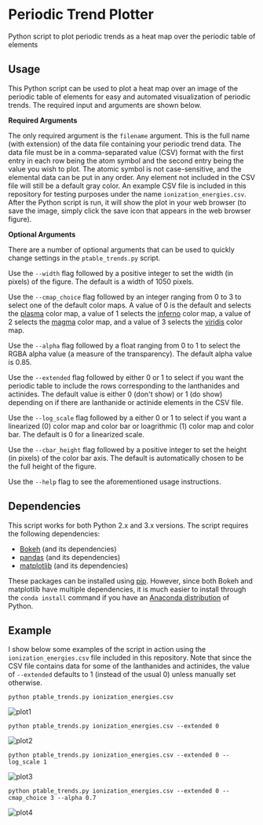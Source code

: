 # Periodic Trend Plotter
Python script to plot periodic trends as a heat map over the periodic table of elements

Usage
-----
This Python script can be used to plot a heat map over an image of the periodic table of elements for easy and automated visualization of periodic trends. The required input and arguments are shown below. 

**Required Arguments**

The only required argument is the `filename` argument. This is the full name (with extension) of the data file containing your periodic trend data. The data file must be in a comma-separated value (CSV) format with the first entry in each row being the atom symbol and the second entry being the value you wish to plot. The atomic symbol is not case-sensitive, and the elemental data can be put in any order. Any element not included in the CSV file will still be a default gray color. An example CSV file is included in this repository for testing purposes under the name `ionization_energies.csv`. After the Python script is run, it will show the plot in your web browser (to save the image, simply click the save icon that appears in the web browser figure).

**Optional Arguments**

There are a number of optional arguments that can be used to quickly change settings in the `ptable_trends.py` script. 

Use the `--width` flag followed by a positive integer to set the width (in pixels) of the figure. The default is a width of 1050 pixels. 

Use the `--cmap_choice` flag followed by an integer ranging from 0 to 3 to select one of the default color maps. A value of 0 is the default and selects the [plasma](https://bids.github.io/colormap/images/screenshots/option_c.png) color map, a value of 1 selects the [inferno](https://bids.github.io/colormap/images/screenshots/option_b.png) color map, a value of 2 selects the [magma](https://bids.github.io/colormap/images/screenshots/option_a.png) color map, and a value of 3 selects the [viridis](https://bids.github.io/colormap/images/screenshots/option_d.png) color map. 

Use the `--alpha` flag followed by a float ranging from 0 to 1 to select the RGBA alpha value (a measure of the transparency). The default alpha value is 0.85.

Use the `--extended` flag followed by either 0 or 1 to select if you want the periodic table to include the rows corresponding to the lanthanides and actinides. The default value is either 0 (don't show) or 1 (do show) depending on if there are lanthanide or actinide elements in the CSV file.

Use the `--log_scale` flag followed by a either 0 or 1 to select if you want a linearized (0) color map and color bar or loagrithmic (1) color map and color bar. The default is 0 for a linearized scale.

Use the `--cbar_height` flag followed by a positive integer to set the height (in pixels) of the color bar axis. The default is automatically chosen to be the full height of the figure.

Use the `--help` flag to see the aforementioned usage instructions.

Dependencies
-----

This script works for both Python 2.x and 3.x versions. The script requires the following dependencies:
* [Bokeh](http://bokeh.pydata.org/en/latest/) (and its dependencies)
* [pandas](http://pandas.pydata.org/) (and its dependencies)
* [matplotlib](http://matplotlib.org/) (and its dependencies)

These packages can be  installed using [pip](https://pip.pypa.io/en/stable/). However, since both Bokeh and matplotlib have multiple dependencies, it is much easier to install through the `conda install` command if you have an [Anaconda distribution](https://www.continuum.io/downloads) of Python. 

Example
-----

I show below some examples of the script in action using the `ionization_energies.csv` file included in this repository. Note that since the CSV file contains data for some of the lanthanides and actinides, the value of `--extended` defaults to 1 (instead of the usual 0) unless manually set otherwise.

`python ptable_trends.py ionization_energies.csv`

![plot1](http://i.imgur.com/Uxb8V0p.png)

`python ptable_trends.py ionization_energies.csv --extended 0`

![plot2](http://i.imgur.com/Att5d9X.png)

`python ptable_trends.py ionization_energies.csv --extended 0 --log_scale 1`

![plot3](http://i.imgur.com/Xt3oW6q.png)

`python ptable_trends.py ionization_energies.csv --extended 0 --cmap_choice 3 --alpha 0.7`

![plot4](http://i.imgur.com/52IBhVm.png)
